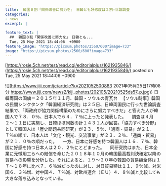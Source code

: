 ```yaml
---
title:  韓国８割「関係改善に努力を」　日韓とも好感度は２割—世論調査  
categories:
- news
excerpt: |
  
feature_text: |
  ##  韓国８割「関係改善に努力を」　日韓とも...
  Tue, 25 May 2021 18:44:06  +0900
feature_image: "https://picsum.photos/2560/600?image=733"
image: "https://picsum.photos/2560/600?image=733"
---
```


[https://rosie.5ch.net/test/read.cgi/editorialplus/1621935846/](https://rosie.5ch.net/test/read.cgi/editorialplus/1621935846/)
posted on Tue, 25 May 2021 18:44:06  +0900

<!--more-->

![](https://www.jiji.com/jc/article?k=2021052500883 2021年05月25日17時08分 [https://www.jiji.com/news2/kiji_photos/202105/20210525ds57_p.jpg)](https://www.jiji.com/news2/kiji_photos/202105/20210525ds57_p.jpg)) 日韓両国の国旗＝２０１５年１１月、韓国・ソウルの青瓦台 　【ソウル時事】韓国の民間シンクタンク「韓国経済研究院」は２５日、日韓両国民に行った世論調査結果で、「両政府が協力関係構築のためにさらに努力すべきだ」と答えた人が韓国人で７８．０％、日本人で６４．７％に上ったと発表した。 　調査は４月２〜１１日に実施し、日韓ほぼ同数の計１４３１人が回答。「協力すべき分野」として韓国人は「歴史問題共同研究」が２３．５％、「通商・貿易」が２１．７％の順で、日本人は「文化・観光、交流事業」が２３．２％、「通商・貿易」が２１．０％の順だった。 　一方、日本に好感を持つ韓国人は１６．７％、韓国に好感を持つ日本人は２０．２％にとどまった。 　同研究院はまた、日本企業に元徴用工らへの賠償を命じた２０１８年１０月の韓国最高裁判決確定以降の貿易への影響を分析した。それによると、１９〜２０年の韓国の貿易額全体は１７〜１８年に比べ７．６％減だったのに対し、対日貿易額は１１．９％減。対米国６．３％増、対中国４．７％減、対欧州連合（ＥＵ）４．８％減と比較しても大きな落ち込みとなっている。

